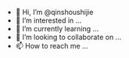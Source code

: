 - 👋 Hi, I’m @qinshoushijie
- 👀 I’m interested in ...
- 🌱 I’m currently learning ...
- 💞️ I’m looking to collaborate on ...
- 📫 How to reach me ...

<!---
qinshoushijie/qinshoushijie is a ✨ special ✨ repository because its `README.md` (this file) appears on your GitHub profile.
You can click the Preview link to take a look at your changes.
--->
